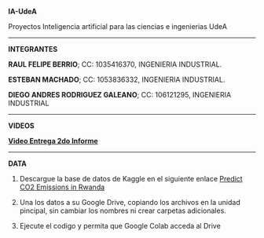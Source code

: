 
**IA-UdeA**

Proyectos Inteligencia artificial para las ciencias e ingenierias UdeA

--------------------------------------------------------------------------------------------------------------
**INTEGRANTES**

**RAUL FELIPE BERRIO**; CC: 1035416370, INGENIERIA INDUSTRIAL.



**ESTEBAN MACHADO**; CC: 1053836332, INGENIERIA INDUSTRIAL.



**DIEGO ANDRES RODRIGUEZ GALEANO**; CC: 106121295, INGENIERIA INDUSTRIAL



-------------------------------------------------------------------------------------------------------------

**VIDEOS**



**[Video Entrega 2do Informe](https://www.youtube.com/watch?v=wJHdxGnQU10 "Video Entrega 2do Informe")**

-------------------------------------------------------------------------------------------------------------
**DATA**


1. Descargue la base de datos de Kaggle en el siguiente enlace [Predict CO2 Emissions in Rwanda](https://www.kaggle.com/competitions/playground-series-s3e20/data "Predict CO2 Emissions in Rwanda")


2. Una los datos a su Google Drive, copiando los archivos en la unidad pincipal, sin cambiar los nombres ni crear carpetas adicionales.


3. Ejecute el codigo y permita que Google Colab acceda al Drive
